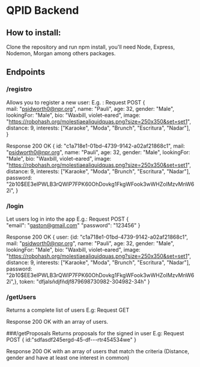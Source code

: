 # QPID Backend
## How to install:
Clone the repository and run npm install, you'll need Node, Express, Nodemon, Morgan among others packages.

## Endpoints

### /registro
Allows you to register a new user:
E.g. : Request POST 
{    
    mail: "psidworth0@npr.org",
    name: "Pauli",
    age: 32,
    gender: "Male",
    lookingFor: "Male",
    bio: "Waxbill, violet-eared",
    image:
      "https://robohash.org/molestiaealiquidquas.png?size=250x350&set=set1",
    distance: 9,
    interests: ["Karaoke", "Moda", "Brunch", "Escritura", "Nadar"],    
  }
  
  Response 200 OK
  {
    id: "c1a718e1-01bd-4739-9142-a02af21868c1",
    mail: "psidworth0@npr.org",
    name: "Pauli",
    age: 32,
    gender: "Male",
    lookingFor: "Male",
    bio: "Waxbill, violet-eared",
    image:
      "https://robohash.org/molestiaealiquidquas.png?size=250x350&set=set1",
    distance: 9,
    interests: ["Karaoke", "Moda", "Brunch", "Escritura", "Nadar"],
    password: "$2b$10$EE3eIPWLB3rQWlP7FPK60OhDovkg1FkgWFook3wWHZoIMzvMnW62i",
  }

### /login 
Let users log in into the app
E.g.: Request POST
{  
 "email": "gaston@gmail.com"
 "password": "123456"
}

Response 200 OK
{
 user: {id: "c1a718e1-01bd-4739-9142-a02af21868c1",
    mail: "psidworth0@npr.org",
    name: "Pauli",
    age: 32,
    gender: "Male",
    lookingFor: "Male",
    bio: "Waxbill, violet-eared",
    image:
      "https://robohash.org/molestiaealiquidquas.png?size=250x350&set=set1",
    distance: 9,
    interests: ["Karaoke", "Moda", "Brunch", "Escritura", "Nadar"],
    password: "$2b$10$EE3eIPWLB3rQWlP7FPK60OhDovkg1FkgWFook3wWHZoIMzvMnW62i",},
token: "dfjalsñdjfñdjf879698730982-304982-34h"
}
### /getUsers
Returns a complete list of users
E.g: Request GET

Response 200 OK
with an array of users.

###/getProposals
Returns proposals for the signed in user
E.g: Request POST
{
  id:"sdfasdf245ergd-45-df---rtr454534we"
}

Response 200 OK
with an array of users that match the criteria (Distance, gender and have at least one interest in common)





